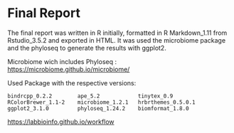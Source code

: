 # Final Report

The final report was written in R initially, formatted in R Markdown_1.11 from Rstudio_3.5.2 and exported in HTML.
It was used the microbiome package and the phyloseq to generate the results with ggplot2.

Microbiome wich includes Phyloseq : https://microbiome.github.io/microbiome/

Used Package with the respective versions:

    bindrcpp_0.2.2        ape_5.2            tinytex_0.9       
    RColorBrewer_1.1-2    microbiome_1.2.1   hrbrthemes_0.5.0.1
    ggplot2_3.1.0         phyloseq_1.24.2    biomformat_1.8.0  
    
  
https://labbioinfo.github.io/workflow
